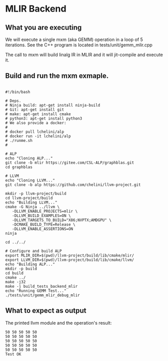 # MLIR Backend

## What you are executing

We will execute a single mxm (aka GEMM) operation in a loop of 5
iterations. See the C++ program is located in tests/unit/gemm_mlir.cpp

The call to mxm will build linalg IR in MLIR and it will jit-compile
and execute it.

## Build and run the mxm exmaple.
```

#!/bin/bash

# Deps.
# Ninja build: apt-get install ninja-build
# Git: apt-get install git
# make: apt-get install cmake
# python3: apt-get install python3
# We also provide a docker:
#
# docker pull lchelini/alp
# docker run -it lchelini/alp
# ./runme.sh
#

# ALP
echo "Cloning ALP..."
git clone -b mlir https://gitee.com/CSL-ALP/graphblas.git
cd graphblas

# LLVM
echo "Cloning LLVM..."
git clone -b alp https://github.com/chelini/llvm-project.git

mkdir -p llvm-project/build
cd llvm-project/build
echo "Building LLVM..."
cmake -G Ninja ../llvm \
   -DLLVM_ENABLE_PROJECTS=mlir \
   -DLLVM_BUILD_EXAMPLES=ON \
   -DLLVM_TARGETS_TO_BUILD="X86;NVPTX;AMDGPU" \
   -DCMAKE_BUILD_TYPE=Release \
   -DLLVM_ENABLE_ASSERTIONS=ON 
ninja

cd ../../

# Configure and build ALP
export MLIR_DIR=$(pwd)/llvm-project/build/lib/cmake/mlir/
export LLVM_DIR=$(pwd)/llvm-project/build/lib/cmake/llvm/
echo "Building ALP..."
mkdir -p build
cd build
cmake ../
make -j32
make -j build_tests_backend_mlir
echo "Running GEMM Test..."
./tests/unit/gemm_mlir_debug_mlir

```

## What to expect as output

The printed llvm module and the operation's result:

```
50 50 50 50 50 
50 50 50 50 50 
50 50 50 50 50 
50 50 50 50 50 
50 50 50 50 50 
Test OK

```
